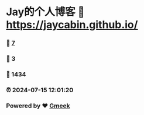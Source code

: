 # Jay的个人博客 :link: https://jaycabin.github.io/ 
### :page_facing_up: [7](https://jaychou2035.github.io//tag.html) 
### :speech_balloon: 3 
### :hibiscus: 1434 
### :alarm_clock: 2024-07-15 12:01:20 
### Powered by :heart: [Gmeek](https://github.com/Meekdai/Gmeek)

